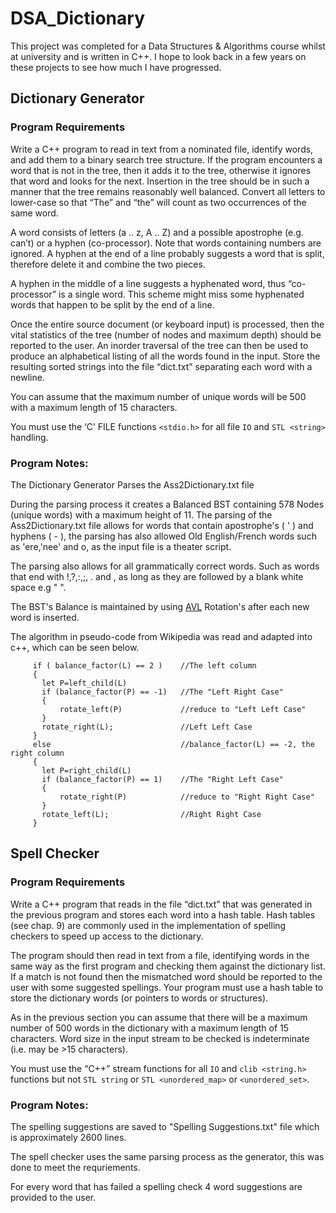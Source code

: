 # DSA_Dictionary 

This project was completed for a Data Structures & Algorithms course whilst at university and is written in C++. I hope to look back in a few years on these projects to see how much I have progressed.

## Dictionary Generator

### Program Requirements

Write a C++ program to read in text from a nominated file, identify words, and add them
to a binary search tree structure. If the program encounters a word that is not in the tree,
then it adds it to the tree, otherwise it ignores that word and looks for the next. Insertion
in the tree should be in such a manner that the tree remains reasonably well balanced.
Convert all letters to lower-case so that “The” and “the” will count as two occurrences of
the same word.

A word consists of letters (a .. z, A .. Z) and a possible apostrophe (e.g. can’t) or a hyphen
(co-processor). Note that words containing numbers are ignored.
A hyphen at the end of a line probably suggests a word that is split, therefore delete it and
combine the two pieces.

A hyphen in the middle of a line suggests a hyphenated word, thus “co-processor” is a
single word. This scheme might miss some hyphenated words that happen to be split by
the end of a line.

Once the entire source document (or keyboard input) is processed, then the vital statistics
of the tree (number of nodes and maximum depth) should be reported to the user. An inorder
traversal of the tree can then be used to produce an alphabetical listing of all the
words found in the input. Store the resulting sorted strings into the file “dict.txt”
separating each word with a newline.

You can assume that the maximum number of unique words will be 500 with a maximum
length of 15 characters.

You must use the ‘C’ FILE functions ```<stdio.h>``` for all file ```IO``` and ```STL <string>``` handling.

### Program Notes:

The Dictionary Generator Parses the Ass2Dictionary.txt file 

During the parsing process it creates a Balanced BST containing 578 Nodes (unique words) with a maximum height of 11.	The parsing of the Ass2Dictionary.txt file allows for words that contain apostrophe's ( ' ) and hyphens ( - ), the parsing has also allowed Old English/French words such as 'ere,'nee' and o, as the input file is a theater script. 

The parsing also allows for all grammatically correct words. Such as words that end with !,?,:,;, . and , as long as they are followed by a blank white space e.g " ".

The BST's Balance is maintained by using [AVL](http://en.wikipedia.org/wiki/AVL_tree) Rotation's after each new word is inserted. 

The algorithm in pseudo-code from Wikipedia was read and adapted into c++, which can be seen below.  

```
	 if ( balance_factor(L) == 2 )    //The left column
	 {  
	   let P=left_child(L)
	   if (balance_factor(P) == -1)   //The "Left Right Case"
	   { 
	       rotate_left(P)             //reduce to "Left Left Case"
	   }
	   rotate_right(L);               //Left Left Case
	 } 
	 else                             //balance_factor(L) == -2, the right column
	 {                        
	   let P=right_child(L)
	   if (balance_factor(P) == 1)    //The "Right Left Case"
	   {  
	       rotate_right(P)            //reduce to "Right Right Case"
	   }
	   rotate_left(L);                //Right Right Case
	 }
``` 
## Spell Checker

### Program Requirements

Write a C++ program that reads in the file “dict.txt” that was generated in the previous
program and stores each word into a hash table. Hash tables (see chap. 9) are commonly
used in the implementation of spelling checkers to speed up access to the dictionary.

The program should then read in text from a file, identifying words in the same way as
the first program and checking them against the dictionary list. If a match is not found
then the mismatched word should be reported to the user with some suggested spellings.
Your program must use a hash table to store the dictionary words (or pointers to words or
structures).

As in the previous section you can assume that there will be a maximum
number of 500 words in the dictionary with a maximum length of 15 characters. Word
size in the input stream to be checked is indeterminate (i.e. may be >15 characters).

You must use the “C++” stream functions for all ```IO``` and ```clib <string.h>``` functions but not
```STL string``` or ```STL <unordered_map>``` or ```<unordered_set>```.

### Program Notes:

The spelling suggestions are saved to "Spelling Suggestions.txt" file which is approximately 2600 lines.

The spell checker uses the same parsing process as the generator, this was done to meet the requriements.

For every word that has failed a spelling check 4 word suggestions are provided to the user.
